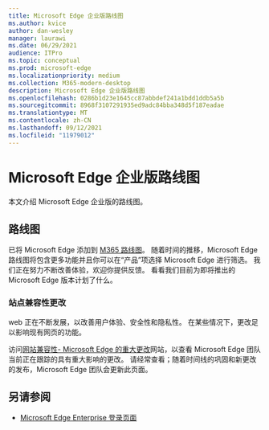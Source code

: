 ```yaml
---
title: Microsoft Edge 企业版路线图
ms.author: kvice
author: dan-wesley
manager: laurawi
ms.date: 06/29/2021
audience: ITPro
ms.topic: conceptual
ms.prod: microsoft-edge
ms.localizationpriority: medium
ms.collection: M365-modern-desktop
description: Microsoft Edge 企业版路线图
ms.openlocfilehash: 0286b1d23e1645cc87abbdef241a1bdd1ddb5a5b
ms.sourcegitcommit: 8968f3107291935ed9adc84bba348d5f187eadae
ms.translationtype: MT
ms.contentlocale: zh-CN
ms.lasthandoff: 09/12/2021
ms.locfileid: "11979012"
---
```

# <a name="microsoft-edge-enterprise-roadmap"></a>Microsoft Edge 企业版路线图

本文介绍 Microsoft Edge 企业版的路线图。

## <a name="roadmap"></a>路线图

已将 Microsoft Edge 添加到 [M365 路线图](https://www.microsoft.com/microsoft-365/roadmap?filters=&searchterms=Microsoft%2CEdge)。 随着时间的推移，Microsoft Edge 路线图将包含更多功能并且你可以在“产品”项选择 Microsoft Edge 进行筛选。 我们正在努力不断改善体验，欢迎你提供反馈。 看看我们目前为即将推出的 Microsoft Edge 版本计划了什么。 

### <a name="site-compatibility-changes"></a>站点兼容性更改

web 正在不断发展，以改善用户体验、安全性和隐私性。 在某些情况下，更改足以影响现有网页的功能。

访问[网站兼容性- Microsoft Edge 的重大更改](/microsoft-edge/web-platform/site-impacting-changes)网站，以查看 Microsoft Edge 团队当前正在跟踪的具有重大影响的更改。 请经常查看；随着时间线的巩固和新更改的发布，Microsoft Edge 团队会更新此页面。

## <a name="see-also"></a>另请参阅

- [Microsoft Edge Enterprise 登录页面](https://aka.ms/EdgeEnterprise)